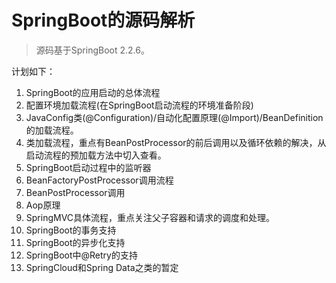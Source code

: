 # SpringBoot的源码解析

> 源码基于SpringBoot 2.2.6。

计划如下：

1. SpringBoot的应用启动的总体流程
2. 配置环境加载流程(在SpringBoot启动流程的环境准备阶段)
3. JavaConfig类(@Configuration)/自动化配置原理(@Import)/BeanDefinition的加载流程。
4. 类加载流程，重点有BeanPostProcessor的前后调用以及循环依赖的解决，从启动流程的预加载方法中切入查看。
5. SpringBoot启动过程中的监听器
6. BeanFactoryPostProcessor调用流程
7. BeanPostProcessor调用
8. Aop原理
9. SpringMVC具体流程，重点关注父子容器和请求的调度和处理。
10. SpringBoot的事务支持
11. SpringBoot的异步化支持
12. SpringBoot中@Retry的支持
13. SpringCloud和Spring Data之类的暂定

